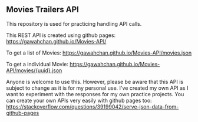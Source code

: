 ## Movies Trailers API
This repository is used for practicing handling API calls. 

This REST API is created using github pages: https://gawahchan.github.io/Movies-API/

To get a list of Movies:
https://gawahchan.github.io/Movies-API/movies.json

To get a individual Movie:
https://gawahchan.github.io/Movies-API/movies/{uuid}.json

Anyone is welcome to use this. However, please be aware that this API is subject to change as it is for my personal use.
I've created my own API as I want to experiment with the responses for my own practice projects. You can create your own APIs very easily with github pages too: https://stackoverflow.com/questions/39199042/serve-json-data-from-github-pages
